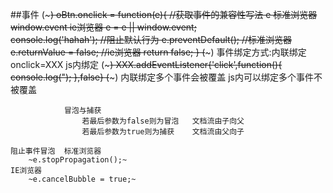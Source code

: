 ##事件
    (~~~)
    oBtn.onclick = function(e){
        //获取事件的兼容性写法  e 标准浏览器  window.event ie浏览器
            e = e || window.event;  
        console.log('hahah');
        //阻止默认行为 
            e.preventDefault();  //标准浏览器
            e.returnValue = false;  //ie浏览器
        return false;
    }
    (~~~)
    事件绑定方式:内联绑定 onclick=XXX
                js内绑定
                (~~~)
                XXX.addEventListener{'click',function(){
                    console.log(");
                },false}
                (~~~)
                内联绑定多个事件会被覆盖
                js内可以绑定多个事件不被覆盖

                冒泡与捕获
                    若最后参数为false则为冒泡   文档流由子向父
                    若最后参数为true则为捕获    文档流由父向子

    阻止事件冒泡  标准浏览器
        ~e.stopPropagation();~
    IE浏览器
        ~e.cancelBubble = true;~